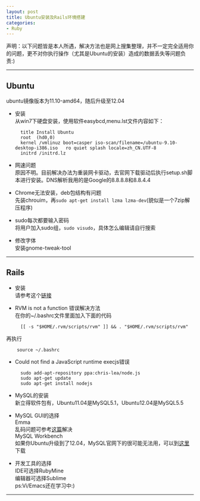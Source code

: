 ```yaml
---
layout: post
title: Ubuntu安装及Rails环境搭建
categories:
- Ruby
---
```


声明：以下问题皆是本人所遇，解决方法也是网上搜集整理，并不一定完全适用你的问题，更不对你执行操作（尤其是Ubuntu的安装）造成的数据丢失等问题负责:)
***
Ubuntu
------------
ubuntu镜像版本为11.10-amd64，随后升级至12.04    

* 安装  
从win7下硬盘安装，使用软件easybcd,menu.lst文件内容如下：  

        title Install Ubuntu
        root  (hd0,0)       
        kernel /vmlinuz boot=casper iso-scan/filename=/ubuntu-9.10-desktop-i386.iso   ro quiet splash locale=zh_CN.UTF-8  
        initrd /initrd.lz  
     
* 网速问题  
原因不明。目前解决办法为重装网卡驱动，去官网下载驱动后执行setup.sh脚本进行安装。DNS解析我用的是Google的8.8.8.8和8.8.4.4

* Chrome无法安装，deb包结构有问题  
先装chrouim，再`sudo apt-get install lzma lzma-dev`(貌似是一个7zip解压程序)

* sudo每次都要输入密码  
将用户加入sudo组，`sudo visudo`，具体怎么编辑请自行搜索

* 修改字体  
安装gnome-tweak-tool
***
Rails
------------
* 安装  
请参考这个[链接](http://ruby-china.org/wiki/install_ruby_guide)

* RVM is not a function 错误解决方法  
在你的~/.bashrc文件里面加入下面的代码  

        [[ -s "$HOME/.rvm/scripts/rvm" ]] && . "$HOME/.rvm/scripts/rvm"  
再执行 

        source ~/.bashrc    

* Could not find a JavaScript runtime execjs错误  
 
        sudo add-apt-repository ppa:chris-lea/node.js  
        sudo apt-get update  
        sudo apt-get install nodejs  

* MySQL的安装   
新立得软件包有，Ubuntu11.04是MySQL5.1，Ubuntu12.04是MySQL5.5

* MySQL GUI的选择  
Emma  
乱码问题可参考[这篇](http://blog.csdn.net/apoxlo/article/details/6967085)解决  
MySQL Workbench  
如果你Ubuntu升级到了12.04，MySQL官网下的很可能无法用，可以到[这里](https://launchpad.net/~olivier-berten/+archive/misc)下载

* 开发工具的选择  
IDE可选择RubyMine  
编辑器可选择Sublime    
ps:Vi/Emacs还在学习中:)
***
